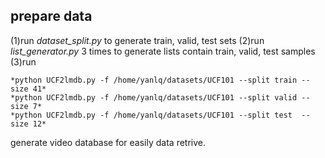 ## prepare data

(1)run *dataset_split.py* to generate train, valid, test sets
(2)run *list_generator.py* 3 times to generate lists contain train, valid, test samples
(3)run 
```
*python UCF2lmdb.py -f /home/yanlq/datasets/UCF101 --split train --size 41* 
*python UCF2lmdb.py -f /home/yanlq/datasets/UCF101 --split valid --size 7* 
*python UCF2lmdb.py -f /home/yanlq/datasets/UCF101 --split test  --size 12* 
```
generate video database for easily data retrive.

